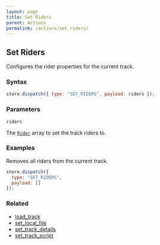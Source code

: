 ```yaml
---
layout: page
title: Set Riders
parent: Actions
permalink: /actions/set_riders/
---
```


## Set Riders

Configures the rider properties for the current track.

### Syntax

```js
store.dispatch({ type: "SET_RIDERS", payload: riders });
```

### Parameters

`riders`

The [`Rider`](../External/rider.js) array to set the track riders to.

### Examples

Removes all riders from the current track.

```js
store.dispatch({
  type: "SET_RIDERS",
  payload: []
});
```

### Related

- [load_track](./load_track.md)
- [set_local_file](./set_local_file.md)
- [set_track_details](./set_track_details.md)
- [set_track_script](./set_track_script.md)
